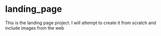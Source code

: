 # landing_page
This is the landing page project. I will attempt to create it from scratch and include images from the web